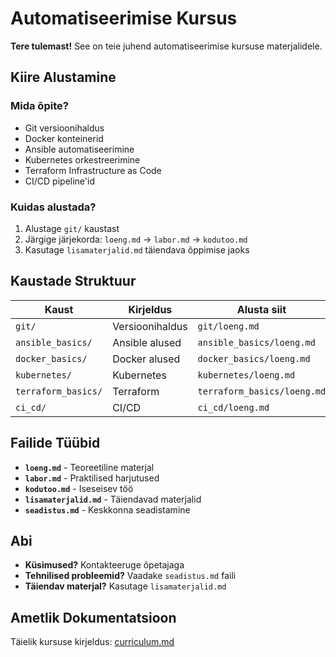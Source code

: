 # Automatiseerimise Kursus

**Tere tulemast!** See on teie juhend automatiseerimise kursuse materjalidele.

## Kiire Alustamine

### Mida õpite?
- Git versioonihaldus
- Docker konteinerid  
- Ansible automatiseerimine
- Kubernetes orkestreerimine
- Terraform Infrastructure as Code
- CI/CD pipeline'id

### Kuidas alustada?
1. Alustage `git/` kaustast
2. Järgige järjekorda: `loeng.md` → `labor.md` → `kodutoo.md`
3. Kasutage `lisamaterjalid.md` täiendava õppimise jaoks

## Kaustade Struktuur

| Kaust | Kirjeldus | Alusta siit |
|-------|-----------|-------------|
| `git/` | Versioonihaldus | `git/loeng.md` |
| `ansible_basics/` | Ansible alused | `ansible_basics/loeng.md` |
| `docker_basics/` | Docker alused | `docker_basics/loeng.md` |
| `kubernetes/` | Kubernetes | `kubernetes/loeng.md` |
| `terraform_basics/` | Terraform | `terraform_basics/loeng.md` |
| `ci_cd/` | CI/CD | `ci_cd/loeng.md` |

## Failide Tüübid

- **`loeng.md`** - Teoreetiline materjal
- **`labor.md`** - Praktilised harjutused  
- **`kodutoo.md`** - Iseseisev töö
- **`lisamaterjalid.md`** - Täiendavad materjalid
- **`seadistus.md`** - Keskkonna seadistamine

## Abi

- **Küsimused?** Kontakteeruge õpetajaga
- **Tehnilised probleemid?** Vaadake `seadistus.md` faili
- **Täiendav materjal?** Kasutage `lisamaterjalid.md`

## Ametlik Dokumentatsioon

Täielik kursuse kirjeldus: [curriculum.md](curriculum.md)